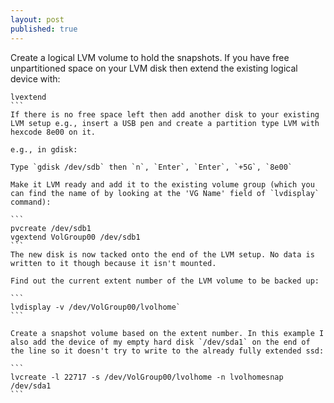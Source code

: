 ```yaml
---
layout: post
published: true
---
```


Create a logical LVM volume to hold the snapshots. If you have free unpartitioned space on your LVM disk then extend the existing logical device with:

````
lvextend
```
If there is no free space left then add another disk to your existing LVM setup e.g., insert a USB pen and create a partition type LVM with hexcode 8e00 on it.

e.g., in gdisk:

Type `gdisk /dev/sdb` then `n`, `Enter`, `Enter`, `+5G`, `8e00`

Make it LVM ready and add it to the existing volume group (which you can find the name of by looking at the 'VG Name' field of `lvdisplay` command):

```
pvcreate /dev/sdb1
vgextend VolGroup00 /dev/sdb1
```
The new disk is now tacked onto the end of the LVM setup. No data is written to it though because it isn't mounted. 

Find out the current extent number of the LVM volume to be backed up:

```
lvdisplay -v /dev/VolGroup00/lvolhome`
```

Create a snapshot volume based on the extent number. In this example I also add the device of my empty hard disk `/dev/sda1` on the end of the line so it doesn't try to write to the already fully extended ssd:

```
lvcreate -l 22717 -s /dev/VolGroup00/lvolhome -n lvolhomesnap /dev/sda1
```

